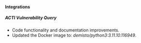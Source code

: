 #### Integrations

##### ACTI Vulnerability Query

- Code functionality and documentation improvements.
- Updated the Docker image to: *demisto/python3:3.11.10.116949*.
